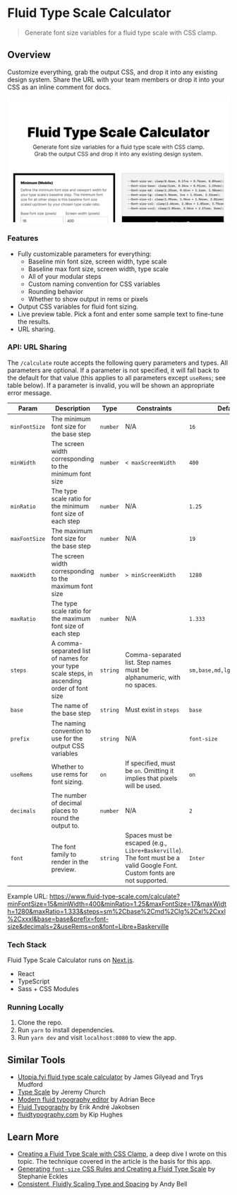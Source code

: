 # Fluid Type Scale Calculator

> Generate font size variables for a fluid type scale with CSS clamp.

## Overview

Customize everything, grab the output CSS, and drop it into any existing design system. Share the URL with your team members or drop it into your CSS as an inline comment for docs.

![](./public/assets/images/thumbnail.png)

### Features

- Fully customizable parameters for everything:
  - Baseline min font size, screen width, type scale
  - Baseline max font size, screen width, type scale
  - All of your modular steps
  - Custom naming convention for CSS variables
  - Rounding behavior
  - Whether to show output in rems or pixels
- Output CSS variables for fluid font sizing.
- Live preview table. Pick a font and enter some sample text to fine-tune the results.
- URL sharing.

### API: URL Sharing

The `/calculate` route accepts the following query parameters and types. All parameters are optional. If a parameter is not specified, it will fall back to the default for that value (this applies to all parameters except `useRems`; see table below). If a parameter is invalid, you will be shown an appropriate error message.

| Param         | Description                                                                                | Type     | Constraints                                                                                                               | Default                     |
| ------------- | ------------------------------------------------------------------------------------------ | -------- | ------------------------------------------------------------------------------------------------------------------------- | --------------------------- |
| `minFontSize` | The minimum font size for the base step                                                    | `number` | N/A                                                                                                                       | `16`                        |
| `minWidth`    | The screen width corresponding to the minimum font size                                    | `number` | `< maxScreenWidth`                                                                                                        | `400`                       |
| `minRatio`    | The type scale ratio for the minimum font size of each step                                | `number` | N/A                                                                                                                       | `1.25`                      |
| `maxFontSize` | The maximum font size for the base step                                                    | `number` | N/A                                                                                                                       | `19`                        |
| `maxWidth`    | The screen width corresponding to the maximum font size                                    | `number` | `> minScreenWidth`                                                                                                        | `1280`                      |
| `maxRatio`    | The type scale ratio for the maximum font size of each step                                | `number` | N/A                                                                                                                       | `1.333`                     |
| `steps`       | A comma-separated list of names for your type scale steps, in ascending order of font size | `string` | Comma-separated list. Step names must be alphanumeric, with no spaces.                                                    | `sm,base,md,lg,xl,xxl,xxxl` |
| `base`        | The name of the base step                                                                  | `string` | Must exist in `steps`                                                                                                     | `base`                      |
| `prefix`      | The naming convention to use for the output CSS variables                                  | `string` | N/A                                                                                                                       | `font-size`                 |
| `useRems`     | Whether to use rems for font sizing.                                                       | `on`     | If specified, must be `on`. Omitting it implies that pixels will be used.                                                 | `on`                        |
| `decimals`    | The number of decimal places to round the output to.                                       | `number` | N/A                                                                                                                       | `2`                         |
| `font`        | The font family to render in the preview.                                                  | `string` | Spaces must be escaped (e.g., `Libre+Baskerville`). The font must be a valid Google Font. Custom fonts are not supported. | `Inter`                     |

Example URL: https://www.fluid-type-scale.com/calculate?minFontSize=15&minWidth=400&minRatio=1.25&maxFontSize=17&maxWidth=1280&maxRatio=1.333&steps=sm%2Cbase%2Cmd%2Clg%2Cxl%2Cxxl%2Cxxxl&base=base&prefix=font-size&decimals=2&useRems=on&font=Libre+Baskerville

### Tech Stack

Fluid Type Scale Calculator runs on [Next.js](https://nextjs.org/).

- React
- TypeScript
- Sass + CSS Modules

### Running Locally

1. Clone the repo.
2. Run `yarn` to install dependencies.
3. Run `yarn dev` and visit `localhost:8080` to view the app.

## Similar Tools

- [Utopia.fyi fluid type scale calculator](https://utopia.fyi/type/calculator/) by James Gilyead and Trys Mudford
- [Type Scale](https://type-scale.com/) by Jeremy Church
- [Modern fluid typography editor](https://modern-fluid-typography.vercel.app/) by Adrian Bece
- [Fluid Typography](https://fluid-typography.netlify.app/) by Erik André Jakobsen
- [fluidtypography.com](https://fluidtypography.com/) by Kip Hughes

## Learn More

- [Creating a Fluid Type Scale with CSS Clamp](https://www.aleksandrhovhannisyan.com/blog/fluid-type-scale-with-css-clamp/), a deep dive I wrote on this topic. The technique covered in the article is the basis for this app.
- [Generating `font-size` CSS Rules and Creating a Fluid Type Scale](https://moderncss.dev/generating-font-size-css-rules-and-creating-a-fluid-type-scale/) by Stephanie Eckles
- [Consistent, Fluidly Scaling Type and Spacing](https://css-tricks.com/consistent-fluidly-scaling-type-and-spacing/) by Andy Bell
